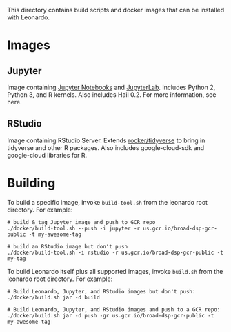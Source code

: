 This directory contains build scripts and docker images that can be installed with Leonardo.

# Images

## Jupyter

Image containing [Jupyter Notebooks](https://jupyter-notebook.readthedocs.io/en/stable/) and 
[JupyterLab](https://jupyterlab.readthedocs.io/en/latest/). Includes Python 2, Python 3, and R kernels. 
Also includes Hail 0.2. For more information, see here.

## RStudio

Image containing RStudio Server. Extends [rocker/tidyverse](https://hub.docker.com/r/rocker/tidyverse/)
to bring in tidyverse and other R packages. Also includes google-cloud-sdk and google-cloud libraries for R.

# Building

To build a specific image, invoke `build-tool.sh` from the leonardo root directory. For example:
```
# build & tag Jupyter image and push to GCR repo
./docker/build-tool.sh --push -i jupyter -r us.gcr.io/broad-dsp-gcr-public -t my-awesome-tag
```
```
# build an RStudio image but don't push
./docker/build-tool.sh -i rstudio -r us.gcr.io/broad-dsp-gcr-public -t my-tag
```

To build Leonardo itself plus all supported images, invoke `build.sh` from the leonardo root directory.
For example:
```
# Build Leonardo, Jupyter, and RStudio images but don't push:
./docker/build.sh jar -d build
```
```
# Build Leonardo, Jupyter, and RStudio images and push to a GCR repo:
./docker/build.sh jar -d push -gr us.gcr.io/broad-dsp-gcr-public -t my-awesome-tag
```